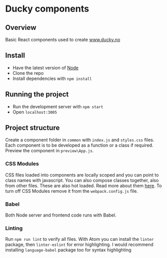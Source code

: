 # Ducky components

## Overview
Basic React components used to create www.ducky.no

## Install
- Have the latest version of [Node](https://nodejs.org/en/)
- Clone the repo
- Install dependencies with `npm install`

## Running the project
- Run the development server with `npm start`
- Open `localhost:3005`

## Project structure
Create a component folder in `common` with `index.js` and `styles.css` files. Each component is to be developed as a function or a class if required.
Preview the component in `preview\App.js`.

### CSS Modules
CSS files loaded into components are locally scoped and you can point to class names with javascript.
You can also compose classes together, also from other files.
These are also hot loaded. Read more about them [here](http://glenmaddern.com/articles/css-modules).
To turn off CSS Modules remove it from the `webpack.config.js` file.

### Babel
Both Node server and frontend code runs with Babel.

### Linting
Run `npm run lint` to verify all files. With Atom you can install the `linter` package, then `linter-eslint` for error highlighting.
I would recommend installing `language-babel` package too for syntax highlighting
